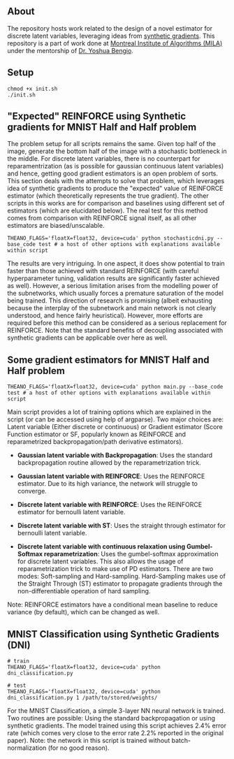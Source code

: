 ## About
The repository hosts work related to the design of a novel estimator for discrete latent variables, leveraging ideas from [synthetic gradients](https://arxiv.org/abs/1608.05343). This repository is a part of work done at [Montreal Institute of Algorithms (MILA)](https://mila.umontreal.ca/) under the mentorship of [Dr. Yoshua Bengio](http://www.iro.umontreal.ca/~bengioy/yoshua_en/).

## Setup
```
chmod +x init.sh
./init.sh
```
## "Expected" REINFORCE using Synthetic gradients for MNIST Half and Half problem
The problem setup for all scripts remains the same. Given top half of the image, generate the bottom half of the image with a stochastic bottleneck in the middle. For discrete latent variables, there is no counterpart for reparamentrization (as is possible for gaussian continuous latent variables) and hence, getting good gradient estimators is an open problem of sorts. This section deals with the attempts to solve that problem, which leverages idea of synthetic gradients to produce the "expected" value of REINFORCE estimator (which theoretically represents the true gradient). The other scripts in this works are for comparison and baselines using different set of estimators (which are elucidated below). The real test for this method comes from comparison with REINFORCE signal itself, as all other estimators are biased/unscalable.

```
THEANO_FLAGS='floatX=float32, device=cuda' python stochasticdni.py --base_code test # a host of other options with explanations available within script
```

The results are very intriguing. In one aspect, it does show potential to train faster than those achieved with standard REINFORCE (with careful hyperparameter tuning, validation results are significantly faster achieved as well). However, a serious limitation arises from the modelling power of the subnetworks, which usually forces a premature saturation of the model being trained. This direction of research is promising (albeit exhausting because the interplay of the subnetwork and main network is not clearly understood, and hence fairly heuristical). However, more efforts are required before this method can be considered as a serious replacement for REINFORCE. Note that the standard benefits of decoupling associated with synthetic gradients can be applicable over here as well.

## Some gradient estimators for MNIST Half and Half problem
```
THEANO_FLAGS='floatX=float32, device=cuda' python main.py --base_code test # a host of other options with explanations available within script
```

Main script provides a lot of training options which are explained in the script (or can be accessed using help of argparse). Two major choices are: Latent variable (Either discrete or continuous) or Gradient estimator (Score Function estimator or SF, popularly known as REINFORCE and reparametrized backpropagation/path derivative estimators).

  - **Gaussian latent variable with Backpropagation**: Uses the standard backpropagation routine allowed by the reparametrization trick.

  - **Gaussian latent variable with REINFORCE**: Uses the REINFORCE estimator. Due to its high variance, the network will struggle to converge.

  - **Discrete latent variable with REINFORCE**: Uses the REINFORCE estimator for bernoulli latent variable.

  - **Discrete latent variable with ST**: Uses the straight through estimator for bernoulli latent variable.

  - **Discrete latent variable with continuous relaxation using Gumbel-Softmax reparametrization**: Uses the gumbel-softmax approximation for discrete latent variables. This also allows the usage of reparametrization trick to make use of PD estimators. There are two modes: Soft-sampling and Hard-sampling. Hard-Sampling makes use of the Straight Through (ST) estimator to propagate gradients through the non-differentiable operation of hard sampling.

Note: REINFORCE estimators have a conditional mean baseline to reduce variance (by default), which can be changed as well. 
## MNIST Classification using Synthetic Gradients (DNI)
```
# train
THEANO_FLAGS='floatX=float32, device=cuda' python dni_classification.py

# test
THEANO_FLAGS='floatX=float32, device=cuda' python dni_classification.py 1 /path/to/stored/weights/
```

For the MNIST Classification, a simple 3-layer NN neural network is trained. Two routines are possible: Using the standard backpropagation or using synthetic gradients. The model trained using this script achieves 2.4% error rate (which comes very close to the error rate 2.2% reported in the original paper). Note: the network in this script is trained without batch-normalization (for no good reason).